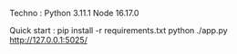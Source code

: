 Techno : Python 3.11.1
Node 16.17.0


Quick start : 
pip install -r requirements.txt
python ./app.py
http://127.0.0.1:5025/


